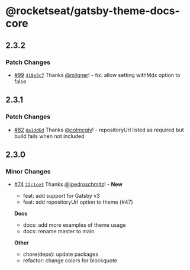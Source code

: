 # @rocketseat/gatsby-theme-docs-core

## 2.3.2

### Patch Changes

- [#99](https://github.com/jpedroschmitz/rocketdocs/pull/99) [`418e3c7`](https://github.com/jpedroschmitz/rocketdocs/commit/418e3c767f3d84cb7d53c9049873bee625c57071) Thanks [@milgner](https://github.com/milgner)! - fix: allow setting withMdx option to false

## 2.3.1

### Patch Changes

- [#82](https://github.com/jpedroschmitz/rocketdocs/pull/82) [`4a1dd6d`](https://github.com/jpedroschmitz/rocketdocs/commit/4a1dd6d016e4ed973e54df4a8c6a60f6e900ffbb) Thanks [@colmcgiv](https://github.com/colmcgiv)! - repositoryUrl listed as required but build fails when not included

## 2.3.0

### Minor Changes

- [#74](https://github.com/jpedroschmitz/rocketdocs/pull/74) [`22c1ce3`](https://github.com/jpedroschmitz/rocketdocs/commit/22c1ce3124e540d51cac50f21b71e9eaf21524b3) Thanks [@jpedroschmitz](https://github.com/jpedroschmitz)! - **New**

  - feat: add support for Gatsby v3
  - feat: add repositoryUrl option to theme (#47)

  **Docs**

  - docs: add more examples of theme usage
  - docs: rename master to main

  **Other**

  - chore(deps): update packages
  - refactor: change colors for blockquote
